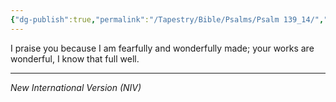```yaml
---
{"dg-publish":true,"permalink":"/Tapestry/Bible/Psalms/Psalm 139_14/","title":"Psalm 139:14","hide":true,"tags":["bible-verse"],"dgHomeLink":true,"dgShowLocalGraph":true,"dgEnableSearch":true}
---
```


I praise you because I am fearfully and wonderfully made; your works are wonderful, I know that full well.

---
*New International Version (NIV)*